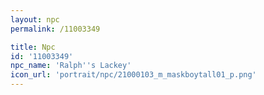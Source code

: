```yaml
---
layout: npc
permalink: /11003349

title: Npc
id: '11003349'
npc_name: 'Ralph''s Lackey'
icon_url: 'portrait/npc/21000103_m_maskboytall01_p.png'
---
```

